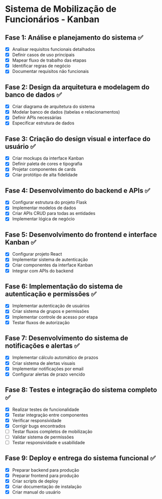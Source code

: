 # Sistema de Mobilização de Funcionários - Kanban

## Fase 1: Análise e planejamento do sistema ✅
- [x] Analisar requisitos funcionais detalhados
- [x] Definir casos de uso principais
- [x] Mapear fluxo de trabalho das etapas
- [x] Identificar regras de negócio
- [x] Documentar requisitos não funcionais

## Fase 2: Design da arquitetura e modelagem do banco de dados ✅
- [x] Criar diagrama de arquitetura do sistema
- [x] Modelar banco de dados (tabelas e relacionamentos)
- [x] Definir APIs necessárias
- [x] Especificar estrutura de dados

## Fase 3: Criação do design visual e interface do usuário ✅
- [x] Criar mockups da interface Kanban
- [x] Definir paleta de cores e tipografia
- [x] Projetar componentes de cards
- [x] Criar protótipo de alta fidelidade

## Fase 4: Desenvolvimento do backend e APIs ✅
- [x] Configurar estrutura do projeto Flask
- [x] Implementar modelos de dados
- [x] Criar APIs CRUD para todas as entidades
- [x] Implementar lógica de negócio

## Fase 5: Desenvolvimento do frontend e interface Kanban ✅
- [x] Configurar projeto React
- [x] Implementar sistema de autenticação
- [x] Criar componentes da interface Kanban
- [x] Integrar com APIs do backend

## Fase 6: Implementação do sistema de autenticação e permissões ✅
- [x] Implementar autenticação de usuários
- [x] Criar sistema de grupos e permissões
- [x] Implementar controle de acesso por etapa
- [x] Testar fluxos de autorização

## Fase 7: Desenvolvimento do sistema de notificações e alertas ✅
- [x] Implementar cálculo automático de prazos
- [x] Criar sistema de alertas visuais
- [x] Implementar notificações por email
- [x] Configurar alertas de prazo vencido

## Fase 8: Testes e integração do sistema completo ✅
- [x] Realizar testes de funcionalidade
- [x] Testar integração entre componentes
- [x] Verificar responsividade
- [x] Corrigir bugs encontrados
- [ ] Testar fluxos completos de mobilização
- [ ] Validar sistema de permissões
- [ ] Testar responsividade e usabilidade

## Fase 9: Deploy e entrega do sistema funcional ✅
- [x] Preparar backend para produção
- [x] Preparar frontend para produção
- [x] Criar scripts de deploy
- [x] Criar documentação de instalação
- [x] Criar manual do usuário